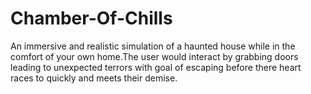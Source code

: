 # Chamber-Of-Chills
An immersive and realistic simulation of a haunted house while in the comfort of your own home.The user would interact by grabbing doors leading to unexpected terrors with goal of escaping before there heart races to quickly and meets their demise.
